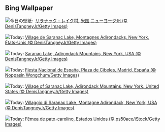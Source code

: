 ## Bing Wallpaper
![](https://www.bing.com/th?id=OHR.SaranacLake_JA-JP8002477019_UHD.jpg&w=1000)今日の壁紙: &nbsp;[サラナック・レイク村, 米国 ニューヨーク州 (© DenisTangneyJr/Getty Images)](https://www.bing.com/th?id=OHR.SaranacLake_JA-JP8002477019_UHD.jpg)
<br><br/>
![](https://www.bing.com/th?id=OHR.SaranacLake_FR-FR2186767346_UHD.jpg&w=1000)Today: [Village de Saranac Lake, Montagnes Adirondacks, New York, États-Unis (© DenisTangneyJr/Getty Images)](https://www.bing.com/th?id=OHR.SaranacLake_FR-FR2186767346_UHD.jpg)
<br><br/>
![](https://www.bing.com/th?id=OHR.SaranacLake_DE-DE3608042378_UHD.jpg&w=1000)Today: [Saranac Lake, Adirondack Mountains, New York, USA (© DenisTangneyJr/Getty Images)](https://www.bing.com/th?id=OHR.SaranacLake_DE-DE3608042378_UHD.jpg)
<br><br/>
![](https://www.bing.com/th?id=OHR.DaySpain_ES-ES2088635486_UHD.jpg&w=1000)Today: [Fiesta Nacional de España, Plaza de Cibeles, Madrid, España (© Noppasin Wongchum/Getty Images)](https://www.bing.com/th?id=OHR.DaySpain_ES-ES2088635486_UHD.jpg)
<br><br/>
![](https://www.bing.com/th?id=OHR.SaranacLake_EN-GB5589818058_UHD.jpg&w=1000)Today: [Village of Saranac Lake, Adirondack Mountains, New York, United States (© DenisTangneyJr/Getty Images)](https://www.bing.com/th?id=OHR.SaranacLake_EN-GB5589818058_UHD.jpg)
<br><br/>
![](https://www.bing.com/th?id=OHR.SaranacLake_IT-IT9519344894_UHD.jpg&w=1000)Today: [Villaggio di Saranac Lake, Montagne Adirondack, New York, USA (© DenisTangneyJr/Getty Images)](https://www.bing.com/th?id=OHR.SaranacLake_IT-IT9519344894_UHD.jpg)
<br><br/>
![](https://www.bing.com/th?id=OHR.WoodDuckHen_PT-BR4872632595_UHD.jpg&w=1000)Today: [Fêmea de pato-carolino, Estados Unidos (© ps50ace/iStock/Getty Images)](https://www.bing.com/th?id=OHR.WoodDuckHen_PT-BR4872632595_UHD.jpg)
<br><br/>
